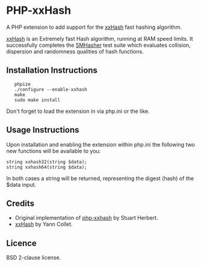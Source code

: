 PHP-xxHash
==========

A PHP extension to add support for the [xxHash](https://github.com/Cyan4973/xxHash) fast hashing algorithm.

[xxHash](https://github.com/Cyan4973/xxHash) is an Extremely fast Hash algorithm, running at RAM speed limits. 
It successfully completes the [SMHasher](http://code.google.com/p/smhasher/wiki/SMHasher) test suite which evaluates collision, dispersion and randomness qualities of hash functions.

## Installation Instructions

```
   phpize
   ./configure --enable-xxhash
   make
   sudo make install
```
Don't forget to load the extension in via php.ini or the like.

## Usage Instructions

Upon installation and enabling the extension within php.ini the following two new functions will be available to you:

```
string xxhash32(string $data);
string xxhash64(string $data);
```

In both cases a string will be returned, representing the digest (hash) of the $data input.


## Credits
* Original implementation of [php-xxhash](https://github.com/stuartherbert/php-xxhash) by Stuart Herbert.
* [xxHash](https://github.com/Cyan4973/xxHash) by Yann Collet.

## Licence

BSD 2-clause license.